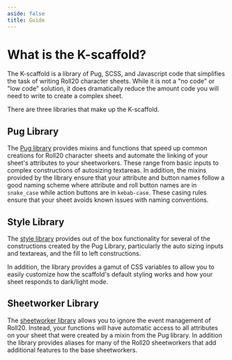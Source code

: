 ```yaml
---
aside: false
title: Guide
---
```

# What is the K-scaffold?
The K-scaffold is a library of Pug, SCSS, and Javascript code that simplifies the task of writing Roll20 character sheets. While it is not a "no code" or "low code" solution, it does dramatically reduce the amount code you will need to write to create a complex sheet.

There are three libraries that make up the K-scaffold.

## Pug Library
The [Pug library](/reference/pug/Mixins.html) provides mixins and functions that speed up common creations for Roll20 character sheets and automate the linking of your sheet's attributes to your sheetworkers. These range from basic inputs to complex constructions of autosizing textareas. In addition, the mixins provided by the library ensure that your attribute and button names follow a good naming scheme where attribute and roll button names are in `snake_case` while action buttons are in `kebab-case`. These casing rules ensure that your sheet avoids known issues with naming conventions.

## Style Library
The [style library](/reference/style/mixin.html) provides out of the box functionality for several of the constructions created by the Pug Library, particularly the auto sizing inputs and textareas, and the fill to left constructions.

In addition, the library provides a gamut of CSS variables to allow you to easily customize how the scaffold's default styling works and how your sheet responds to dark/light mode.

## Sheetworker Library
The [sheetworker library](/reference/sheetworkers/Sheetworkers.html) allows you to ignore the event management of Roll20. Instead, your functions will have automatic access to all attributes on your sheet that were created by a mixin from the Pug library. In addition the library provides aliases for many of the Roll20 sheetworkers that add additional features to the base sheetworkers.